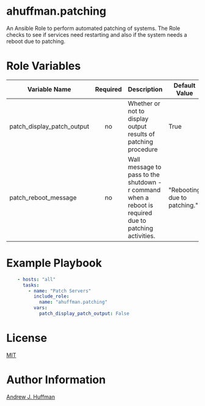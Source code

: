 # ahuffman.patching

An Ansible Role to perform automated patching of systems.  The Role checks to see if services need restarting and also if the system needs a reboot due to patching.

# Role Variables

| Variable Name | Required | Description | Default Value | Variable Type |
| --- | :---: | --- | --- | :---: |
| patch_display_patch_output | no | Whether or not to display output results of patching procedure | True | boolean |
| patch_reboot_message | no | Wall message to pass to the shutdown -r command when a reboot is required due to patching activities. | "Rebooting due to patching." | string |


# Example Playbook
```yaml
    - hosts: "all"
      tasks:
        - name: "Patch Servers"
          include_role:
            name: "ahuffman.patching"
          vars:
            patch_display_patch_output: False
```
# License
[MIT](LICENSE)

# Author Information
[Andrew J. Huffman](https://github.com/ahuffman)
